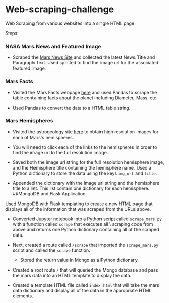 # Web-scraping-challenge
Web Scraping from various websites into a single HTML page

Steps: 

### NASA Mars News and Featured Image
* Scraped the [Mars News Site](https://redplanetscience.com/) and collected the latest News Title and Paragraph Text. Used splinted to find the image url for the associated featured image.

### Mars Facts

* Visited the Mars Facts webpage [here](https://galaxyfacts-mars.com) and used Pandas to scrape the table containing facts about the planet including Diameter, Mass, etc.

* Used Pandas to convert the data to a HTML table string.

### Mars Hemispheres

* Visited the astrogeology site [here](https://marshemispheres.com/) to obtain high resolution images for each of Mars's hemispheres.

* You will need to click each of the links to the hemispheres in order to find the image url to the full resolution image.

* Saved both the image url string for the full resolution hemisphere image, and the Hemisphere title containing the hemisphere name. Used a Python dictionary to store the data using the keys `img_url` and `title`.

* Appended the dictionary with the image url string and the hemisphere title to a list. This list  contain one dictionary for each hemisphere.
##MongoDB and Flask Application

Used MongoDB with Flask templating to create a new HTML page that displays all of the information that was scraped from the URLs above.

* Converted Jupyter notebook into a Python script called `scrape_mars.py` with a function called `scrape` that executes all \ scraping code from above and returns one Python dictionary containing all of the scraped data.

* Next, created a route called `/scrape` that imported the `scrape_mars.py` script and called the `scrape` function.

  * Stored the return value in Mongo as a Python dictionary.

* Created a root route `/` that will queried the Mongo database and pass the mars data into an HTML template to display the data.

* Created a template HTML file called `index.html` that will take the mars data dictionary and display all of the data in the appropriate HTML elements. 
